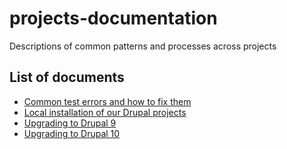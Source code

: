 # projects-documentation
Descriptions of common patterns and processes across projects

## List of documents

- [Common test errors and how to fix them](https://github.com/frontkom/projects-documentation/blob/1.x/common-test-failures.md)
- [Local installation of our Drupal projects](https://github.com/frontkom/projects-documentation/blob/1.x/installation.md)
- [Upgrading to Drupal 9](https://github.com/frontkom/projects-documentation/blob/1.x/d9-upgrade.md)
- [Upgrading to Drupal 10](https://github.com/frontkom/projects-documentation/blob/1.x/d10-upgrade.md)
